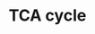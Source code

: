 ---
annotations:
- id: PW:0000026
  parent: classic metabolic pathway
  type: Pathway Ontology
  value: citric acid cycle pathway
authors:
- Kdahlquist
- MaintBot
- AlexanderPico
- Khanspers
- Thomas
- Ddigles
- Egonw
- Mkutmon
- DeSl
- Eweitz
description: Based on Glycolysis and Gluconeogenesis Pathways at SGD and on Kruckeberg,
  AL and Dickinson, JR (2004) Carbon Metabolism in The Metabolism and Molecular Physiology
  of Saccharomyces cerevisiae, Dickinson, JR and Schweizer, M, eds, CRC Press.
last-edited: 2021-05-20
organisms:
- Saccharomyces cerevisiae
redirect_from:
- /index.php/Pathway:WP490
- /instance/WP490
- /instance/WP490_rr124735
revision: r124735
schema-jsonld:
- '@context': https://schema.org/
  '@id': https://wikipathways.github.io/pathways/WP490.html
  '@type': Dataset
  creator:
    '@type': Organization
    name: WikiPathways
  description: Based on Glycolysis and Gluconeogenesis Pathways at SGD and on Kruckeberg,
    AL and Dickinson, JR (2004) Carbon Metabolism in The Metabolism and Molecular
    Physiology of Saccharomyces cerevisiae, Dickinson, JR and Schweizer, M, eds, CRC
    Press.
  keywords:
  - ACO1
  - ACO2
  - Acetyl-CoA
  - CIT1
  - CIT2
  - CIT3
  - Citrate
  - DAL7
  - FUM1
  - Fumarate
  - Glyoxylate
  - ICL1
  - IDH1
  - IDH2
  - IDP1
  - IDP2
  - Isocitrate
  - KGD1
  - KGD2
  - LAT1
  - LPD1
  - LSC1
  - LSC2
  - MAE1
  - MDH1
  - MDH2
  - MDH3
  - MLS1
  - Malate
  - Oxaloacetate
  - PDA1
  - PDB1
  - PDX1
  - PYC1
  - PYC2
  - Pyruvate
  - SDH1
  - SDH2
  - SDH3
  - SDH4
  - Succinate
  - Succinyl-CoA
  - alpha-ketoglutarate
  license: CC0
  name: TCA cycle
seo: CreativeWork
title: TCA cycle
wpid: WP490
---